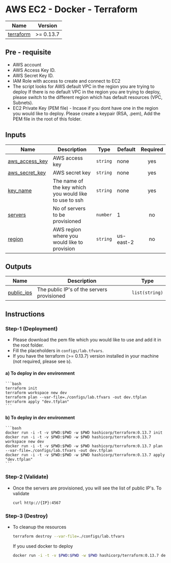 # AWS EC2 - Docker - Terraform

| Name | Version |
|------|---------|
| <a name="requirement_terraform"></a> [terraform](#requirement\_terraform) | >= 0.13.7 |

## Pre - requisite 
   - AWS account
   - AWS Access Key ID.
   - AWS Secret Key ID.
   - IAM Role with access to create and connect to EC2
   - The script looks for AWS default VPC in the region you are trying to deploy     If there is no default VPC in the region you are trying to deploy, please       switch to the different region which has default resources (VPC, Subnets).
   - EC2 Private Key (PEM file) - Incase if you dont have one in the region you      would like to deploy. Please create a keypair (RSA, .pem), Add the PEM file     in the root of this folder.  

## Inputs 

| Name | Description | Type | Default | Required |
|------|-------------|------|---------|:--------:|
| <a name="aws_access_key"></a> [aws\_access\_key](#input\_aws\_access\_key) | AWS access key  | `string` | none | yes |
| <a name="aws_secret_key"></a> [aws\_secret\_key](#input\_aws\_secret\_key) | AWS secret key  | `string` | none | yes |
| <a name="key_name"></a> [key\_name](#input\_key\_name) | The name of the key which you would like to use to ssh | `string` | none | yes |
| <a name="servers"></a> [servers](#input\_servers) | No of servers to be provisioned  | `number` | 1 | no |
| <a name="region"></a> [region](#input\_servers) | AWS region where you would like to provision | `string` | us-east-2 | no |

## Outputs 

| Name | Description | Type |
|------|-------------|------|
| <a name="public_ips"></a> [public\_ips](#output\_public\_ips) | The public IP's of the servers provisioned  | `list(string)` |

## Instructions 

### Step-1 (Deployment)

- Please download the pem file which you would like to use and add it in the         root folder.
- Fill the placeholders in `configs/lab.tfvars`.
- If you have the terraform (>= 0.13.7) version installed in your machine (not       required, please see `b`). 
#### a) To deploy in dev environment 
    ```bash
    terraform init
    terraform workspace new dev
    terraform plan --var-file=./configs/lab.tfvars -out dev.tfplan
    terraform apply "dev.tfplan"
    ```
#### b) To deploy in dev environment 
    ```bash
    docker run -i -t -v $PWD:$PWD -w $PWD hashicorp/terraform:0.13.7 init
    docker run -i -t -v $PWD:$PWD -w $PWD hashicorp/terraform:0.13.7 workspace new dev
    docker run -i -t -v $PWD:$PWD -w $PWD hashicorp/terraform:0.13.7 plan --var-file=./configs/lab.tfvars -out dev.tfplan
    docker run -i -t -v $PWD:$PWD -w $PWD hashicorp/terraform:0.13.7 apply "dev.tfplan"
    ```
  
### Step-2 (Validate)

-  Once the servers are provisioned, you will see the list of public IP's. To        validate
    ```bash
    curl http://{IP}:4567
    ```
### Step-3 (Destroy)

- To cleanup the resources 
    
    ```bash
    terraform destroy --var-file=./configs/lab.tfvars
    ```
    If you used docker to deploy 

    ```bash
    docker run -i -t -v $PWD:$PWD -w $PWD hashicorp/terraform:0.13.7 destroy --var-file=./configs/lab.tfvars
    ```


  



